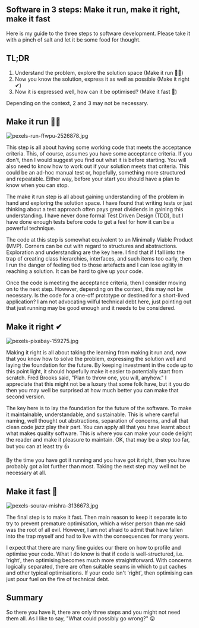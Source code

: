 ## Software in 3 steps: Make it run, make it right, make it fast

Here is my guide to the three steps to software development. Please take it with a pinch of salt and let it be some food for thought. 

## TL;DR

1. Understand the problem, explore the solution space (Make it run 🏃‍♂️)
1. Now you know the solution, express it as well as possible (Make it right ✔)
1. Now it is expressed well, how can it be optimised? (Make it fast 🚀)

Depending on the context, 2 and 3 may not be necessary.

## Make it run 🏃‍♂️

![pexels-run-ffwpu-2526878.jpg](https://cdn.hashnode.com/res/hashnode/image/upload/v1631038135390/kTFIG0t8y.jpeg)

This step is all about having some working code that meets the acceptance criteria. This, of course, assumes you have some acceptance criteria. If you don't, then I would suggest you find out what it is before starting. You will also need to know how to work out if your solution meets that criteria. This could be an ad-hoc manual test or, hopefully, something more structured and repeatable. Either way, before your start you should have a plan to know when you can stop.

The make it run step is all about gaining understanding of the problem in hand and exploring the solution space. I have found that writing tests or just thinking about a test approach often pays great dividends in gaining this understanding. I have never done formal Test Driven Design (TDD), but I have done enough tests before code to get a feel for how it can be a powerful technique.

The code at this step is somewhat equivalent to an Minimally Viable Product (MVP). Corners can be cut with regard to structures and abstractions. Exploration and understanding are the key here. I find that if I fall into the trap of creating class hierarchies, interfaces, and such items too early, then I run the danger of feeling tied to those artefacts and I can lose agility in reaching a solution. It can be hard to give up your code.

Once the code is meeting the acceptance criteria, then I consider moving on to the next step. However, depending on the context, this may not be necessary. Is the code for a one-off prototype or destined for a short-lived application? I am not advocating wilful technical debt here, just pointing out that just running may be good enough and it needs to be considered.

## Make it right ✔

![pexels-pixabay-159275.jpg](https://cdn.hashnode.com/res/hashnode/image/upload/v1631038057512/JyfahMR9Y.jpeg)

Making it right is all about taking the learning from making it run and, now that you know how to solve the problem, expressing the solution well and laying the foundation for the future. By keeping investment in the code up to this point light, it should hopefully make it easier to potentially start from scratch. Fred Brooks said, "Plan to throw one, you will, anyhow." I appreciate that this might not be a luxury that some folk have, but it you do then you may well be surprised at how much better you can make that second version.

The key here is to lay the foundation for the future of the software. To make it maintainable, understandable, and sustainable. This is where careful naming, well thought out abstractions, separation of concerns, and all that clean code jazz play their part. You can apply all that you have learnt about what makes quality software. This is where you can make your code delight the reader and make it pleasure to maintain. OK, that may be a step too far, but you can at least try 👍

By the time you have got it running and you have got it right, then you have probably got a lot further than most. Taking the next step may well not be necessary at all.

## Make it fast 🚀

![pexels-sourav-mishra-3136673.jpg](https://cdn.hashnode.com/res/hashnode/image/upload/v1631038198299/tPMl4_a76.jpeg)

The final step is to make it fast. Then main reason to keep it separate is to try to prevent premature optimisation, which a wiser person than me said was the root of all evil. However, I am not afraid to admit that have fallen into the trap myself and had to live with the consequences for many years.

I expect that there are many fine guides our there on how to profile and optimise your code. What I do know is that if code is well-structured, i.e. 'right', then optimising becomes much more straightforward. With concerns logically separated, there are often suitable seams in which to put caches and other typical optimisations. If your code isn't 'right', then optimising can just pour fuel on the fire of technical debt.

## Summary

So there you have it, there are only three steps and you might not need them all. As I like to say, "What could possibly go wrong?" 😜